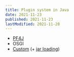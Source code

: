 ```yaml
---
title: Plugin system in Java
date: 2021-11-23
published: 2021-11-23
lastModified: 2021-11-28
---
```


- [PF4J](https://pf4j.org/doc/getting-started.html)
- OSGI
- [Custom](https://stackoverflow.com/questions/465099/best-way-to-build-a-plugin-system-with-java) (+ [jar loading](https://stackoverflow.com/questions/60764/how-to-load-jar-files-dynamically-at-runtime))